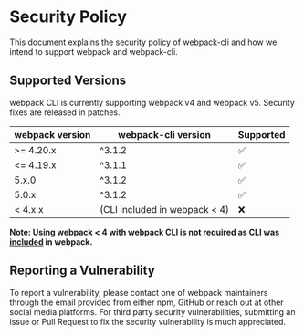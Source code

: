 # Security Policy

This document explains the security policy of webpack-cli and how we intend to support webpack and webpack-cli.

## Supported Versions

webpack CLI is currently supporting webpack v4 and webpack v5. Security fixes are released in patches.

| webpack version | webpack-cli version           | Supported          |
| --------------- | ----------------------------- | ------------------ |
| >= 4.20.x       | ^3.1.2                        | :white_check_mark: |
| <= 4.19.x       | ^3.1.1                        | :white_check_mark: |
| 5.x.0           | ^3.1.2                        | :white_check_mark: |
| 5.0.x           | ^3.1.2                        | :white_check_mark: |
| < 4.x.x         | (CLI included in webpack < 4) | :x:                |

**Note: Using webpack < 4 with webpack CLI is not required as CLI was [included](https://github.com/webpack/webpack/commit/4b0332d3909eea8115d84f9a03da2d52478daa70#diff-b9cfc7f2cdf78a7f4b91a753d10865a2) in webpack.**

## Reporting a Vulnerability

To report a vulnerability, please contact one of webpack maintainers through the email provided from either npm, GitHub or reach out at other social media platforms. For third party security vulnerabilities, submitting an issue or Pull Request to fix the security vulnerability is much appreciated.
